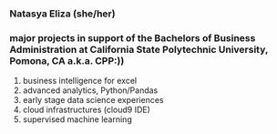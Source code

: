 ### Natasya Eliza (she/her)
### major projects in support of the Bachelors of Business Administration at California State Polytechnic University, Pomona, CA a.k.a. CPP:))
1. business intelligence for excel
2. advanced analytics, Python/Pandas
3. early stage data science experiences
4. cloud infrastructures (cloud9 IDE)
5. supervised machine learning

<!--
**natasyaeliza/natasyaeliza** is a ✨ _special_ ✨ repository because its `README.md` (this file) appears on your GitHub profile.

Here are some ideas to get you started:

- 🔭 I’m currently working on ...
- 🌱 I’m currently learning ...
- 👯 I’m looking to collaborate on ...
- 🤔 I’m looking for help with ...
- 💬 Ask me about ...
- 📫 How to reach me: ...
- 😄 Pronouns: ...
- ⚡ Fun fact: ...
-->
